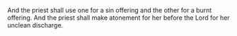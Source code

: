 And the priest shall use one for a sin offering and the other for a burnt offering. And the priest shall make atonement for her before the Lord for her unclean discharge.
